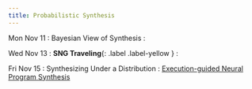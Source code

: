 ```yaml
---
title: Probabilistic Synthesis
---
```


Mon Nov 11
: Bayesian View of Synthesis
  : []()

Wed Nov 13
: **SNG Traveling**{: .label .label-yellow }
  : []()

Fri Nov 15
: Synthesizing Under a Distribution
  : [Execution-guided Neural Program Synthesis](https://openreview.net/pdf?id=H1gfOiAqYm)
